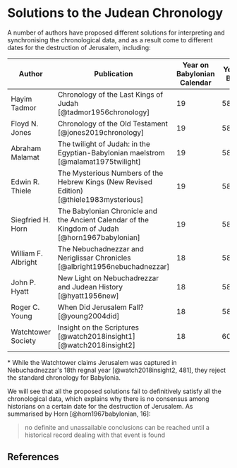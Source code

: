 # Solutions to the Judean Chronology

A number of authors have proposed different solutions for interpreting and synchronising the chronological data, and as
a result come to different dates for the destruction of Jerusalem, including:

| Author              | Publication                                                                                     | Year on Babylonian Calendar | Year BC |
| ------------------- | ----------------------------------------------------------------------------------------------- | --------------------------- | ------- |
| Hayim Tadmor        | Chronology of the Last Kings of Judah [@tadmor1956chronology]                                   | 19                          | 586     |
| Floyd N. Jones      | Chronology of the Old Testament [@jones2019chronology]                                          | 19                          | 586     |
| Abraham Malamat     | The twilight of Judah: in the Egyptian-Babylonian maelstrom [@malamat1975twilight]              | 19                          | 586     |
| Edwin R. Thiele     | The Mysterious Numbers of the Hebrew Kings (New Revised Edition) [@thiele1983mysterious]        | 19                          | 586     |
| Siegfried H. Horn   | The Babylonian Chronicle and the Ancient Calendar of the Kingdom of Judah [@horn1967babylonian] | 19                          | 586     |
| William F. Albright | The Nebuchadnezzar and Neriglissar Chronicles [@albright1956nebuchadnezzar]                     | 18                          | 587     |
| John P. Hyatt       | New Light on Nebuchadrezzar and Judean History [@hyatt1956new]                                  | 18                          | 587     |
| Roger C. Young      | When Did Jerusalem Fall? [@young2004did]                                                        | 18                          | 587     |
| Watchtower Society  | Insight on the Scriptures [@watch2018insight1] [@watch2018insight2]                             | 18                          | 607\*   |

\* While the Watchtower claims Jerusalem was captured in Nebuchadnezzar's 18th regnal year [@watch2018insight2, 481],
they reject the standard chronology for Babylonia.

We will see that all the proposed solutions fail to definitively satisfy all the chronological data, which explains why
there is no consensus among historians on a certain date for the destruction of Jerusalem. As summarised by Horn
[@horn1967babylonian, 16]:

> no definite and unassailable conclusions can be reached until a historical record dealing with that event is found

## References
